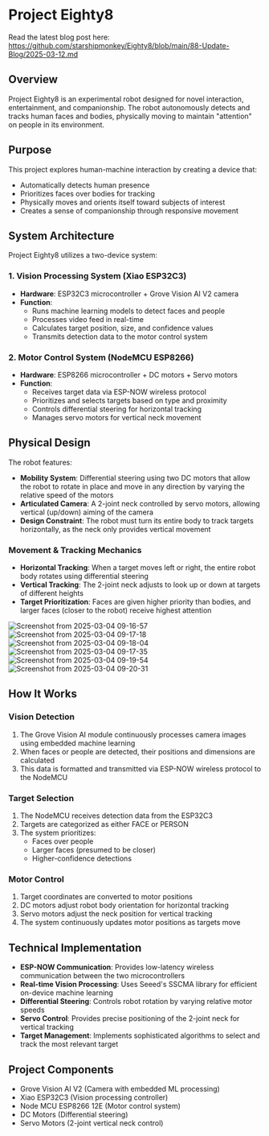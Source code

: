 # Project Eighty8

Read the latest blog post here: https://github.com/starshipmonkey/Eighty8/blob/main/88-Update-Blog/2025-03-12.md

## Overview
Project Eighty8 is an experimental robot designed for novel interaction, entertainment, and companionship. The robot autonomously detects and tracks human faces and bodies, physically moving to maintain "attention" on people in its environment.

## Purpose
This project explores human-machine interaction by creating a device that:
- Automatically detects human presence
- Prioritizes faces over bodies for tracking
- Physically moves and orients itself toward subjects of interest
- Creates a sense of companionship through responsive movement

## System Architecture
Project Eighty8 utilizes a two-device system:

### 1. Vision Processing System (Xiao ESP32C3)
- **Hardware**: ESP32C3 microcontroller + Grove Vision AI V2 camera
- **Function**: 
  - Runs machine learning models to detect faces and people
  - Processes video feed in real-time
  - Calculates target position, size, and confidence values
  - Transmits detection data to the motor control system

### 2. Motor Control System (NodeMCU ESP8266)
- **Hardware**: ESP8266 microcontroller + DC motors + Servo motors
- **Function**:
  - Receives target data via ESP-NOW wireless protocol
  - Prioritizes and selects targets based on type and proximity
  - Controls differential steering for horizontal tracking
  - Manages servo motors for vertical neck movement

## Physical Design

The robot features:

- **Mobility System**: Differential steering using two DC motors that allow the robot to rotate in place and move in any direction by varying the relative speed of the motors
- **Articulated Camera**: A 2-joint neck controlled by servo motors, allowing vertical (up/down) aiming of the camera
- **Design Constraint**: The robot must turn its entire body to track targets horizontally, as the neck only provides vertical movement

### Movement & Tracking Mechanics
- **Horizontal Tracking**: When a target moves left or right, the entire robot body rotates using differential steering
- **Vertical Tracking**: The 2-joint neck adjusts to look up or down at targets of different heights
- **Target Prioritization**: Faces are given higher priority than bodies, and larger faces (closer to the robot) receive highest attention

![Screenshot from 2025-03-04 09-16-57](https://github.com/user-attachments/assets/939131a4-f4ea-44aa-b6f4-9f3b496a7ded)
![Screenshot from 2025-03-04 09-17-18](https://github.com/user-attachments/assets/d99ccf16-1747-488a-a5f1-613c7ad502d0)
![Screenshot from 2025-03-04 09-18-04](https://github.com/user-attachments/assets/f45adf84-0d1f-488a-84a3-8853af41180c)
![Screenshot from 2025-03-04 09-17-35](https://github.com/user-attachments/assets/70de6219-a047-4b6f-a827-abcfe1df7301)
![Screenshot from 2025-03-04 09-19-54](https://github.com/user-attachments/assets/8438ab42-3f1d-4edc-ba41-da7b7336b5c8)
![Screenshot from 2025-03-04 09-20-31](https://github.com/user-attachments/assets/d51c4f98-3f8d-4edf-a049-5b78a21bb0f2)

## How It Works

### Vision Detection
1. The Grove Vision AI module continuously processes camera images using embedded machine learning
2. When faces or people are detected, their positions and dimensions are calculated
3. This data is formatted and transmitted via ESP-NOW wireless protocol to the NodeMCU

### Target Selection
1. The NodeMCU receives detection data from the ESP32C3
2. Targets are categorized as either FACE or PERSON
3. The system prioritizes:
   - Faces over people
   - Larger faces (presumed to be closer)
   - Higher-confidence detections

### Motor Control
1. Target coordinates are converted to motor positions
2. DC motors adjust robot body orientation for horizontal tracking
3. Servo motors adjust the neck position for vertical tracking
4. The system continuously updates motor positions as targets move

## Technical Implementation

- **ESP-NOW Communication**: Provides low-latency wireless communication between the two microcontrollers
- **Real-time Vision Processing**: Uses Seeed's SSCMA library for efficient on-device machine learning
- **Differential Steering**: Controls robot rotation by varying relative motor speeds
- **Servo Control**: Provides precise positioning of the 2-joint neck for vertical tracking
- **Target Management**: Implements sophisticated algorithms to select and track the most relevant target

## Project Components
- Grove Vision AI V2 (Camera with embedded ML processing)
- Xiao ESP32C3 (Vision processing controller)
- Node MCU ESP8266 12E (Motor control system)
- DC Motors (Differential steering)
- Servo Motors (2-joint vertical neck control)

